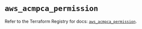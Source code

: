# `aws_acmpca_permission`

Refer to the Terraform Registry for docs: [`aws_acmpca_permission`](https://registry.terraform.io/providers/hashicorp/aws/5.47.0/docs/resources/acmpca_permission).
